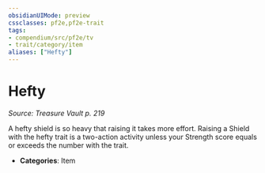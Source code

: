 ```yaml
---
obsidianUIMode: preview
cssclasses: pf2e,pf2e-trait
tags:
- compendium/src/pf2e/tv
- trait/category/item
aliases: ["Hefty"]
---
```

# Hefty  
*Source: Treasure Vault p. 219*  

A hefty shield is so heavy that raising it takes more effort. Raising a Shield with the hefty trait is a two-action activity unless your Strength score equals or exceeds the number with the trait.

- **Categories**: Item